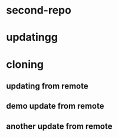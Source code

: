 

 # second-repo 

# updatingg

# cloning
## updating from remote
 ## demo update from remote
 ## another update from remote
 
